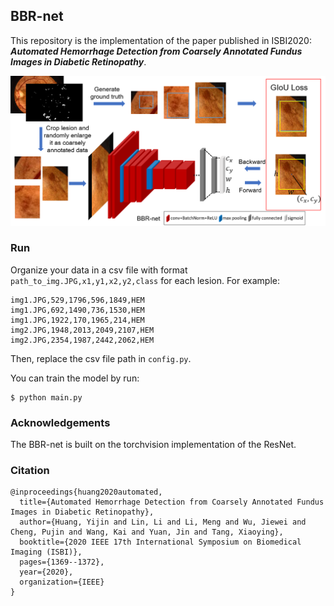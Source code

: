 ## BBR-net

This repository is the implementation of the paper published in ISBI2020: ***Automated Hemorrhage Detection from Coarsely Annotated Fundus Images in Diabetic Retinopathy***.

![Picture1](./img/pipeline.png)



### Run

Organize your data in a csv file with format `path_to_img.JPG,x1,y1,x2,y2,class` for each lesion. For example:

```
img1.JPG,529,1796,596,1849,HEM
img1.JPG,692,1490,736,1530,HEM
img1.JPG,1922,170,1965,214,HEM
img2.JPG,1948,2013,2049,2107,HEM
img2.JPG,2354,1987,2442,2062,HEM
```

Then, replace the csv file path in `config.py`.

You can train the model by run:

```shell
$ python main.py
```



### Acknowledgements

The BBR-net is built on the torchvision implementation of the ResNet.



### Citation

```
@inproceedings{huang2020automated,
  title={Automated Hemorrhage Detection from Coarsely Annotated Fundus Images in Diabetic Retinopathy},
  author={Huang, Yijin and Lin, Li and Li, Meng and Wu, Jiewei and Cheng, Pujin and Wang, Kai and Yuan, Jin and Tang, Xiaoying},
  booktitle={2020 IEEE 17th International Symposium on Biomedical Imaging (ISBI)},
  pages={1369--1372},
  year={2020},
  organization={IEEE}
}
```

